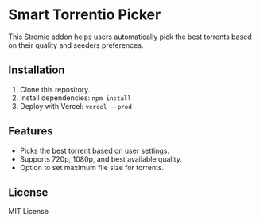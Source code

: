 # Smart Torrentio Picker

This Stremio addon helps users automatically pick the best torrents based on their quality and seeders preferences.

## Installation

1. Clone this repository.
2. Install dependencies: `npm install`
3. Deploy with Vercel: `vercel --prod`

## Features

- Picks the best torrent based on user settings.
- Supports 720p, 1080p, and best available quality.
- Option to set maximum file size for torrents.

## License

MIT License
